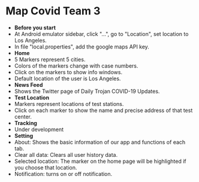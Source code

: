 # Map Covid Team 3
- **Before you start**
- At Android emulator sidebar, click "...", go to "Location", set location to Los Angeles.
- In file "local.properties", add the google maps API key.
- **Home**
- 5 Markers represent 5 cities.
- Colors of the markers change with case numbers.
- Click on the markers to show info windows.
- Default location of the user is Los Angeles.
- **News Feed**
- Shows the Twitter page of Daily Trojan COVID-19 Updates.
- **Test Location**
- Markers represent locations of test stations.
- Click on each marker to show the name and precise address of that test center.
- **Tracking**
- Under development
- **Setting**
- About: Shows the basic information of our app and functions of each tab.
- Clear all data: Clears all user history data.
- Selected location: The marker on the home page will be highlighted if you choose that location.
- Notification: turns on or off notification.